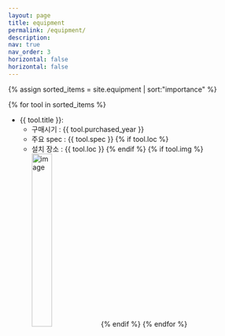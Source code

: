 ```yaml
---
layout: page
title: equipment
permalink: /equipment/
description:
nav: true
nav_order: 3
horizontal: false
horizontal: false
---
```


{% assign sorted_items = site.equipment | sort:"importance" %}

{% for tool in sorted_items %}
  * {{ tool.title }}:
	 - 구매시기  : {{ tool.purchased_year }}
	 - 주요 spec : {{ tool.spec }}
	{% if tool.loc %}
	 - 설치 장소 : {{ tool.loc }}
	{% endif %}
	{% if tool.img %}
		<img class="card-img" src="{{ tool.img | relative_url }}" style="object-fit: cover; width: 30%" alt="image">
	{% endif %}
{% endfor %}
